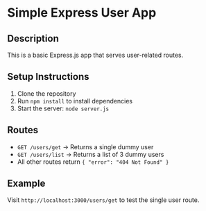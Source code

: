 # Simple Express User App

## Description
This is a basic Express.js app that serves user-related routes.

## Setup Instructions

1. Clone the repository
2. Run `npm install` to install dependencies
3. Start the server: `node server.js`

## Routes

- `GET /users/get` → Returns a single dummy user
- `GET /users/list` → Returns a list of 3 dummy users
- All other routes return `{ "error": "404 Not Found" }`

## Example

Visit `http://localhost:3000/users/get` to test the single user route.
